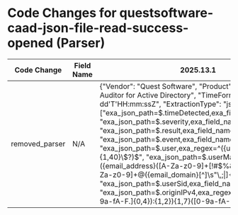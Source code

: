 # Code Changes for questsoftware-caad-json-file-read-success-opened (Parser)

| Code Change | Field Name | 2025.13.1 | 2025.14.1 |
|-------------|------------|-----------|------------|
| removed_parser | N/A | {"Vendor": "Quest Software", "Product": "Quest Change Auditor for Active Directory", "TimeFormat": "yyyy-MM-dd'T'HH:mm:ssZ", "ExtractionType": "json", "Fields": ["exa_json_path=$.timeDetected,exa_field_name=time", "exa_json_path=$.severity,exa_field_name=alert_severity", "exa_json_path=$.result,exa_field_name=result", "exa_json_path=$.event,exa_field_name=action", "exa_json_path=$.user,exa_regex=^({user}[\w\.\-\!\#\^\~]{1,40}\$?)$", "exa_json_path=$.userMail,exa_regex=({email_address}([A-Za-z0-9]+[!#$%&'+\/=?^_`~.\-])*[A-Za-z0-9]+@({email_domain}[^\]\s\"\\,;\|]+\.[^\]\s\"\\,;\|]+))", "exa_json_path=$.userSid,exa_field_name=user_sid", "exa_json_path=$.originIPv4,exa_regex=({dest_ip}((([0-9a-fA-F.]{0,4}):{1,2}){1,7}([0-9a-fA-F]){0,4})|(((25[0-5]|(2[0-4]|1\d|[0-9]|)\d)\.?\b){4}))(:({dest_port}\d+))?", "exa_json_path=$.computer,exa_field_name=dest_host", "exa_json_path=$.domain,exa_field_name=domain", "exa_json_path=$.folderPath,exa_field_name=file_dir", "exa_json_path=$.fileName,exa_regex=({file_name}[^\"]+?(\.({file_ext}[^\"\.]+))?)$", "exa_json_path=$.description,exa_field_name=additional_info", "exa_json_path=$.event,exa_regex=(EMC )?(File|Folder) ({access}(opened|deleted|moved|renamed|created|contents written))", "exa_json_path=$.action,exa_regex=({access}(Delete|Move|Rename|Add)) Object"], "Name": "questsoftware-caad-json-file-read-success-opened", "Conditions": [" opened\"", "\"action\": \"Other\"", "\"folderPath\": \"", "\"timeDetected\": \""], "ParserVersion": "v1.0.0"} | N/A |